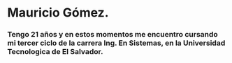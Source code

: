 # Mauricio Gómez.
### Tengo 21 años y en estos momentos me encuentro cursando mi tercer ciclo de la carrera Ing. En Sistemas, en la Universidad Tecnologica de El Salvador. 
#### 
